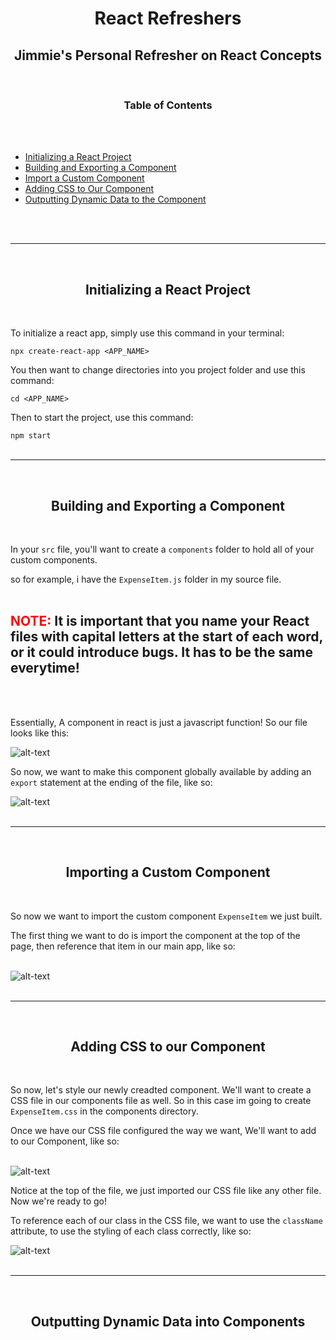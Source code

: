  # <h1 style="text-align: center">React Refreshers</h1>

 <h2 style="text-align: center">Jimmie's Personal Refresher on React Concepts</h2>
 </br>
  <h3 style="text-align: center">Table of Contents</h3>
  </br></br>

  - [Initializing a React Project](#initializing-react-project)
  - [Building and Exporting a Component](#building-and-exporting-component)
  - [Import a Custom Component](#importing-a-component)
  - [Adding CSS to Our Component](#adding-css-to-component)
  - [Outputting Dynamic Data to the Component](#outputting-dynamic-data-to-component)

</br></br>

____

</br>

 <h2 style="text-align: center">Initializing a React Project</h2>
 </br>

To initialize a react app, simply use this command in your terminal:

`npx create-react-app <APP_NAME>`

You then want to change directories into you project folder and use this command:

`cd <APP_NAME>`

Then to start the project, use this command:

`npm start`
</br></br>

____

</br>

 <h2 style="text-align: center">Building and Exporting a Component</h2>
 </br>

 In your `src` file, you'll want to create a `components` folder to hold all of your custom components.

 so for example, i have the `ExpenseItem.js` folder in my source file.</br></br>

 <h2><font color=red>NOTE:</font> It is important that you name your React files with capital letters at the start of each word, or it could introduce bugs. It has to be the same everytime!</h2>
 </br></br>

 Essentially, A component in react is just a javascript function! So our file looks like this:

 ![alt-text](/NODE_REACT_REVIEW_REFRESHER/REACT-STUFF/photo-examples/comp-example.PNG)

 So now, we want to make this component globally available by adding an `export` statement at the ending of the file, like so:

 ![alt-text](/NODE_REACT_REVIEW_REFRESHER/REACT-STUFF/photo-examples/comp-example-1.PNG)
</br></br>

____

</br>

 <h2 style="text-align: center">Importing a Custom Component</h2>
 </br>

 So now we want to import the custom component `ExpenseItem` we just built.

 The first thing we want to do is import the component at the top of the page, then reference that item in our main app, like so:</br></br>

 ![alt-text](/NODE_REACT_REVIEW_REFRESHER/REACT-STUFF/photo-examples/comp-example-2.PNG)
</br></br>

____

</br>

 <h2 style="text-align: center">Adding CSS to our Component</h2>
 </br>

 So now, let's style our newly creadted component. We'll want to create a CSS file in our components file as well. So in this case im going to create `ExpenseItem.css` in the components directory.

 Once we have our CSS file configured the way we want, We'll want to add to our Component, like so:</br></br>

 ![alt-text](/NODE_REACT_REVIEW_REFRESHER/REACT-STUFF/photo-examples/comp-example-3.PNG)

 Notice at the top of the file, we just imported our CSS file like any other file. Now we're ready to go!

 To reference each of our class in the CSS file, we want to use the `className` attribute, to use the styling of each class correctly, like so:

 ![alt-text](/NODE_REACT_REVIEW_REFRESHER/REACT-STUFF/photo-examples/comp-example-4.PNG)
</br></br>

____

</br>

 <h2 style="text-align: center">Outputting Dynamic Data into Components</h2>
 </br>
